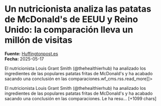 # Un nutricionista analiza las patatas de McDonald's de EEUU y Reino Unido: la comparación lleva un millón de visitas

**Fuente:** [Huffingtonpost.es](https://www.huffingtonpost.es/virales/un-nutricionista-analiza-patatas-mcdonalds-eeuu-reino-unido-comparacion-lleva-millon-visitas.html)  
**Fecha:** 2025-05-17

<![CDATA[<p>El nutricionista Louis Grant Smith (@thehealthierhub) ha analizado los ingredientes de las populares patatas fritas de McDonald's y ha acabado sacando una conclusión en las comparaciones.wf_cms.rss.read_more]]>

El nutricionista Louis Grant Smith (@thehealthierhub) ha analizado los ingredientes de las populares patatas fritas de McDonald's y ha acabado sacando una conclusión en las comparaciones.
Le ha resu… [+1099 chars]
